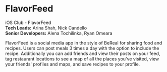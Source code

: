 # FlavorFeed
iOS Club - FlavorFeed\
**Tech Leads:** Arina Shah, Nick Candello\
**Senior Developers:** Alena Tochilinka, Ryan Omeara

FlavorFeed is a social media app in the style of BeReal for sharing food and recipes. Users can post meals 3 times a day with the option to include the recipe. Additionally you can add friends and view their posts on your feed, tag restaurant locations to see a map of all the places you've visited, view your friends' profiles and maps, and save recipes to your profile.

